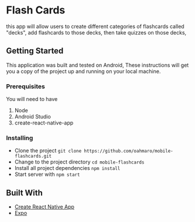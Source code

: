 # Flash Cards
  this app will allow users to create different categories of flashcards called "decks", add flashcards to those decks, then take quizzes on those decks, 

## Getting Started

This application was built and tested on Android, These instructions will get you a copy of the project up and running on your local machine.

### Prerequisites

You will need to have
1. Node
2. Android Studio
3. create-react-native-app

### Installing

* Clone the project `git clone https://github.com/oahmaro/mobile-flashcards.git`
* Change to the project directory `cd mobile-flashcards`
* Install all project dependencies `npm install`
* Start server with `npm start`

## Built With

* [Create React Native App](https://github.com/react-community/create-react-native-app)
* [Expo](https://github.com/expo/expo)





